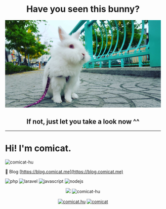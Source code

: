 <h1 align="center">Have you seen this bunny?</h1>

![miko](https://raw.githubusercontent.com/comicat-hu/comicat-hu/master/img/miko.jpg)

<h2 align="center">If not, just let you take a look now ^^</h2>

<hr>

<h1 align="left">Hi! I'm comicat.</h1>

<p align="left"> <img src="https://komarev.com/ghpvc/?username=comicat-hu" alt="comicat-hu" /> </p>

📝 Blog [https://blog.comicat.me](https://blog.comicat.me)

<p align="left">
    <img src="https://devicons.github.io/devicon/devicon.git/icons/php/php-original.svg" alt="php" width="30" height="30"/>
    <img src="https://devicons.github.io/devicon/devicon.git/icons/laravel/laravel-plain-wordmark.svg" alt="laravel" width="30" height="30"/>
    <img src="https://devicons.github.io/devicon/devicon.git/icons/javascript/javascript-original.svg" alt="javascript" width="30" height="30"/>
    <img src="https://devicons.github.io/devicon/devicon.git/icons/nodejs/nodejs-original-wordmark.svg" alt="nodejs" width="30" height="30"/>
</p>

<p align="center">
    <!-- https://github.com/anuraghazra/github-readme-stats -->
    <img src="https://github-readme-stats.comicat-hu.vercel.app/api/top-langs/?username=comicat-hu&theme=algolia&layout=compact&langs_count=6" />
    <img src="https://github-readme-stats-five-ashen.vercel.app/api?username=comicat-hu&show_icons=true&hide=stars&theme=algolia&count_private=true&include_all_commits=true" alt="comicat-hu" />
</p>

<p align="center">
    <a href="https://fb.com/comicat.hu" target="blank"><img align="center" src="https://cdn.jsdelivr.net/npm/simple-icons@3.0.1/icons/facebook.svg" alt="comicat.hu" height="30" width="30" /></a>
    <a href="https://t.me/comicat" target="blank"><img align="center" src="https://cdn.jsdelivr.net/npm/simple-icons@3.0.1/icons/telegram.svg" alt="comicat" height="30" width="30" /></a>
</p>
